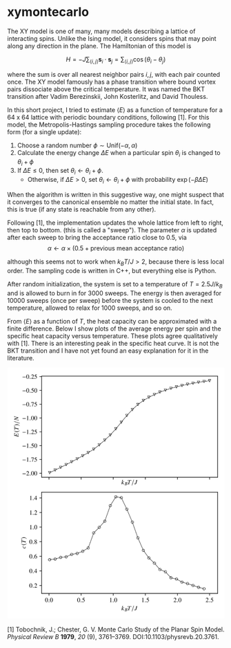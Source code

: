 xymontecarlo
==============


The XY model is one of many, many models describing a lattice of interacting spins. Unlike the Ising model, it considers spins that may point along any direction in the plane. The Hamiltonian of this model is

$$H = -J \sum_{\langle i, j \rangle} \mathbf{s}_i \cdot \mathbf{s}_j = \sum _{\langle i, j \rangle}\cos(\theta_i - \theta_j)$$

where the sum is over all nearest neighbor pairs $i,j$, with each pair counted once. The XY model famously has a phase transition where bound vortex pairs dissociate above the critical temperature. It was named the BKT transition after Vadim Berezinskii, John Kosterlitz, and David Thouless.

In this short project, I tried to estimate $\langle E \rangle$ as a function of temperature for a 64 x 64 lattice with periodic boundary conditions, following [1]. For this model, the Metropolis-Hastings sampling procedure takes the following form (for a single update):

1. Choose a random number $\phi \sim \mathrm{Unif}(-\alpha, \alpha)$
2. Calculate the energy change $\Delta E$ when a particular spin $\theta_i$ is changed to  $\theta_i + \phi$
3. If $\Delta E \le 0$, then set $\theta_i \leftarrow \theta_i + \phi$.
   * Otherwise, if $\Delta E > 0$, set $\theta_i \leftarrow \theta_i + \phi$ with probability $\exp(-\beta \Delta E)$

When the algorithm is written in this suggestive way, one might suspect that it converges to the canonical ensemble no matter the initial state. In fact, this is true (if any state is reachable from any other).

Following [1], the implementation updates the whole lattice from left to right, then top to bottom. (this is called a "sweep"). The parameter $\alpha$ is updated after each sweep to bring the acceptance ratio close to 0.5, via
$$\alpha \leftarrow \alpha \times  (0.5 + \textrm{previous mean acceptance ratio})$$

although this seems not to work when $k_B T / J > 2$, because there is less local order. The sampling code is written in C++, but everything else is Python.

After random initialization, the system is set to a temperature of $T = 2.5 J/k_B$ and is allowed to burn in for 3000 sweeps. The energy is then averaged for 10000 sweeps (once per sweep) before the system is cooled to the next temperature, allowed to relax for 1000 sweeps, and so on.

From $\langle E \rangle$ as a function of $T$, the heat capacity can be approximated with a finite difference. Below I show plots of the average energy per spin and the specific heat capacity versus temperature. These plots agree qualitatively with [1]. There is an interesting peak in the specific heat curve. It is not the BKT transition and I have not yet found an easy explanation for it in the literature.

![results](Figure_1.svg)


[1] Tobochnik, J.; Chester, G. V. Monte Carlo Study of the Planar Spin Model. *Physical Review B* **1979**, *20* (9), 3761–3769. DOI:10.1103/physrevb.20.3761. 

